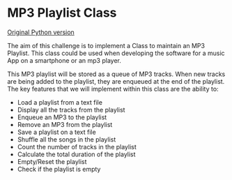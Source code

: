 ﻿# MP3 Playlist Class

[Original Python version](https://www.101computing.net/mp3-playlist-class/)

The aim of this challenge is to implement a Class to maintain an MP3 Playlist. This class could be used when developing the software for a music App on a smartphone or an mp3 player.

This MP3 playlist will be stored as a queue of MP3 tracks. When new tracks are being added to the playlist, they are enqueued at the end of the playlist. The key features that we will implement within this class are the ability to:

- Load a playlist from a text file
- Display all the tracks from the playlist
- Enqueue an MP3 to the playlist
- Remove an MP3 from the playlist
- Save a playlist on a text file
- Shuffle all the songs in the playlist
- Count the number of tracks in the playlist
- Calculate the total duration of the playlist
- Empty/Reset the playlist
- Check if the playlist is empty